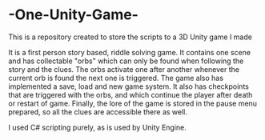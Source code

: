 # -One-Unity-Game-
This is a repository created to store the scripts to a 3D Unity game I made

It is a first person story based, riddle solving game. It contains one scene and has collectable "orbs" which can only be found when following the story and the clues. The orbs activate one after another whenever the current orb is found the next one is triggered. The game also has implemented a save, load and new game system. It also has checkpoints that are triggered with the orbs, and which continue the player after death or restart of game. Finally, the lore of the game is stored in the pause menu prepared, so all the clues are accessible there as well. 

I used C# scripting purely, as is used by Unity Engine.
